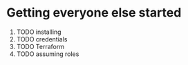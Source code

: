 # Getting everyone else started

1. TODO installing
2. TODO credentials
3. TODO Terraform
4. TODO assuming roles
